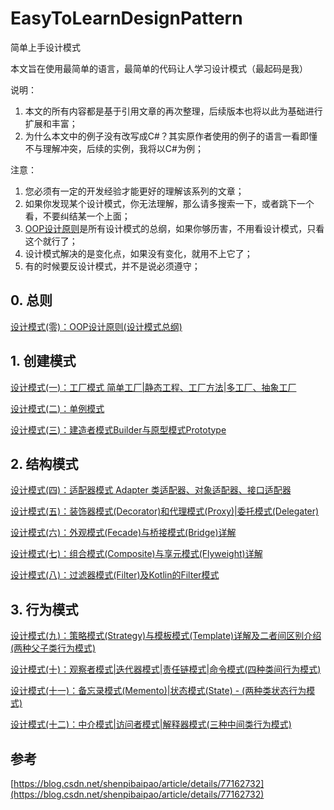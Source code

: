 # EasyToLearnDesignPattern

简单上手设计模式

本文旨在使用最简单的语言，最简单的代码让人学习设计模式（最起码是我）

说明：

1. 本文的所有内容都是基于引用文章的再次整理，后续版本也将以此为基础进行扩展和丰富；
2. 为什么本文中的例子没有改写成C#？其实原作者使用的例子的语言一看即懂不与理解冲突，后续的实例，我将以C#为例；

注意：

1. 您必须有一定的开发经验才能更好的理解该系列的文章；
1. 如果你发现某个设计模式，你无法理解，那么请多搜索一下，或者跳下一个看，不要纠结某一个上面；
1. [OOP设计原则][p0]是所有设计模式的总纲，如果你够历害，不用看设计模式，只看这个就行了；
1. 设计模式解决的是变化点，如果没有变化，就用不上它了；
1. 有的时候要反设计模式，并不是说必须遵守；

## 0. 总则

[设计模式(零)：OOP设计原则(设计模式总纲)][p0]

## 1. 创建模式

[设计模式(一)：工厂模式 简单工厂|静态工程、工厂方法|多工厂、抽象工厂][p11]

[设计模式(二)：单例模式][p12]

[设计模式(三)：建造者模式Builder与原型模式Prototype][p13]

## 2. 结构模式

[设计模式(四)：适配器模式 Adapter 类适配器、对象适配器、接口适配器][p21]

[设计模式(五)：装饰器模式(Decorator)和代理模式(Proxy)|委托模式(Delegater)][p22]

[设计模式(六)：外观模式(Fecade)与桥接模式(Bridge)详解][p23]

[设计模式(七)：组合模式(Composite)与享元模式(Flyweight)详解][p24]

[设计模式(八)：过滤器模式(Filter)及Kotlin的Filter模式][p25]

## 3. 行为模式

[设计模式(九)：策略模式(Strategy)与模板模式(Template)详解及二者间区别介绍(两种父子类行为模式)][p31]

[设计模式(十)：观察者模式|迭代器模式|责任链模式|命令模式(四种类间行为模式)][p32]

[设计模式(十一)：备忘录模式(Memento)|状态模式(State) - (两种类状态行为模式)][p33]

[设计模式(十二)：中介模式|访问者模式|解释器模式(三种中间类行为模式)][p34]

## 参考

[p0]: ./doc/0.Guidline.md "设计模式(零)：OOP设计原则(设计模式总纲)"

[p11]: ./doc/1.1.Factory.md "设计模式(一)：工厂模式 简单工厂|静态工程、工厂方法|多工厂、抽象工厂"
[p12]: ./doc/1.2.Singleton.md "设计模式(二)：单例模式"
[p13]: ./doc/1.3.Builder.Prototype.md "设计模式(三)：建造者模式Builder与原型模式Prototype"

[p21]: ./doc/2.1.Adapter.md "设计模式(四)：适配器模式 Adapter 类适配器、对象适配器、接口适配器"
[p22]: ./doc/2.2.Decorator.Proxy.Delegater.md "设计模式(五)：装饰器模式(Decorator)和代理模式(Proxy)|委托模式(Delegater)"
[p23]: ./doc/2.3.Fecade.Bridge.md "设计模式(六)：外观模式(Fecade)与桥接模式(Bridge)详解"
[p24]: ./doc/2.4.Composite.Flyweight.md "设计模式(七)：组合模式(Composite)与享元模式(Flyweight)详解"
[p25]: ./doc/2.5.Filter.md "设计模式(八)：过滤器模式(Filter)及Kotlin的Filter模式"

[p31]: ./doc/3.1.Strategy.Template.md "设计模式(九)：策略模式(Strategy)与模板模式(Template)详解及二者间区别介绍(两种父子类行为模式)"
[p32]: ./doc/3.2.Observer.Iterator.Chain.Command.md "设计模式(十)：观察者模式|迭代器模式|责任链模式|命令模式(四种类间行为模式)"
[p33]: ./doc/3.3.Memento.State.md "设计模式(十一)：备忘录模式(Memento)|状态模式(State) - (两种类状态行为模式)"
[p34]: ./doc/3.4.Mediator.Visitor.Interpreter.md "设计模式(十二)：中介模式|访问者模式|解释器模式(三种中间类行为模式)"

[https://blog.csdn.net/shenpibaipao/article/details/77162732](https://blog.csdn.net/shenpibaipao/article/details/77162732)
